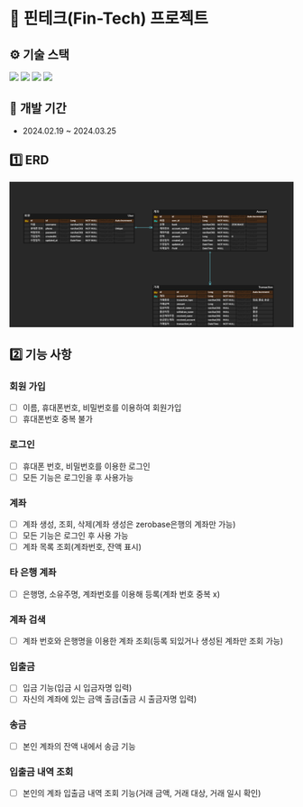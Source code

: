# 📖 핀테크(Fin-Tech) 프로젝트

## ⚙ 기술 스택

<div> 
  <img src="https://img.shields.io/badge/Java-181717?style=for-the-badge&logo=Conda-Forge&logoColor=white"> 
  <img src="https://img.shields.io/badge/SpringBoot-181717?style=for-the-badge&logo=SpringBoot&logoColor=white"> 
  <img src="https://img.shields.io/badge/MySQL-181717?style=for-the-badge&logo=MySql&logoColor=white">
  <img src="https://img.shields.io/badge/GitHub-181717?style=for-the-badge&logo=github&logoColor=white">
</div>

## 📆 개발 기간
- 2024.02.19 ~ 2024.03.25

## 1️⃣ ERD

![img](./docs/ERD01.png)

## 2️⃣ 기능 사항

### 회원 가입
- [ ] 이름, 휴대폰번호, 비밀번호를 이용하여 회원가입
- [ ] 휴대폰번호 중복 불가

### 로그인
- [ ] 휴대폰 번호, 비밀번호를 이용한 로그인
- [ ] 모든 기능은 로그인을 후 사용가능

### 계좌
- [ ] 계좌 생성, 조회, 삭제(계좌 생성은 zerobase은행의 계좌만 가능)
- [ ] 모든 기능은 로그인 후 사용 가능
- [ ] 계좌 목록 조회(계좌번호, 잔액 표시)

### 타 은행 계좌
- [ ] 은행명, 소유주명, 계좌번호를 이용해 등록(계좌 번호 중복 x)

### 계좌 검색
- [ ] 계좌 번호와 은행명을 이용한 계좌 조회(등록 되있거나 생성된 계좌만 조회 가능)

### 입출금
- [ ] 입금 기능(입금 시 입금자명 입력)
- [ ] 자신의 계좌에 있는 금액 출금(출금 시 출금자명 입력)

### 송금
- [ ] 본인 계좌의 잔액 내에서 송금 기능

### 입출금 내역 조회
- [ ] 본인의 계좌 입출금 내역 조회 기능(거래 금액, 거래 대상, 거래 일시 확인)
